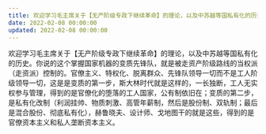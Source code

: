 ```yaml
---
title: 欢迎学习毛主席关于【无产阶级专政下继续革命】的理论，以及中苏越等国私有化的历史。你说的这个掌握国家机器的变质先锋队，就是被走资产阶级…
date: 2022-02-08 00:00:00
updated: 2022-02-08 00:00:00
---
```


欢迎学习毛主席关于【无产阶级专政下继续革命】的理论，以及中苏越等国私有化的历史。你说的这个掌握国家机器的变质先锋队，就是被走资产阶级路线的当权派（走资派）控制的。官僚主义、特权化、脱离群众、先锋队领导一切而不是工人阶级领导一切，这是是变质的第一步，斯大林时代就是这样的，一长独断，工人无实权参与管理，得到的是官僚化的堕落的工人国家，公有制依旧在；变质的第二步，是私有化改制（利润挂帅、物质刺激、高管年薪制，然后是股份制、双轨制；最后是混合股份、彻底私有化），赫鲁晓夫、设计师、戈地图干的就是这些，得到的是官僚资本主义和私人垄断资本主义。
